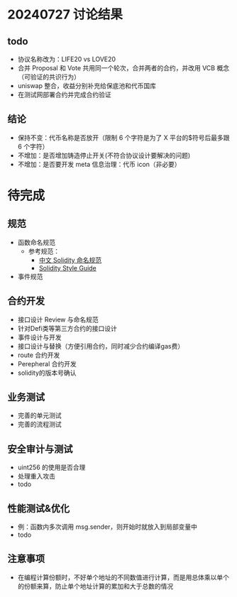 # 20240727 讨论结果

## todo

- 协议名称改为：LIFE20 vs LOVE20
- 合并 Proposal 和 Vote 共用同一个轮次，合并两者的合约，并改用 VCB 概念（可验证的共识行为）
- uniswap 整合，收益分别补充给保底池和代币国库
- 在测试网部署合约并完成合约验证

## 结论

- 保持不变：代币名称是否放开（限制 6 个字符是为了 X 平台的$符号后最多跟 6 个字符）
- 不增加：是否增加铸造停止开关(不符合协议设计要解决的问题)
- 不增加：是否要开发 meta 信息治理：代币 icon（非必要）

# 待完成

## 规范

- 函数命名规范
  - 参考规范：
    - [中文 Solidity 命名规范](https://learnblockchain.cn/docs/solidity/style-guide.html)
    - [Solidity Style Guide](https://docs.soliditylang.org/en/v0.8.26/style-guide.html)
- 事件规范

## 合约开发

- 接口设计 Review 与命名规范
- 针对Defi类等第三方合约的接口设计
- 事件设计与开发
- 接口设计与替换（方便引用合约，同时减少合约编译gas费）
- route 合约开发
- Perepheral 合约开发
- solidity的版本号确认

## 业务测试

- 完善的单元测试
- 完善的流程测试

## 安全审计与测试
- uint256 的使用是否合理
- 处理重入攻击
- todo

## 性能测试&优化

- 例：函数内多次调用 msg.sender，则开始时就放入到局部变量中
- todo

## 注意事项

- 在编程计算份额时，不好单个地址的不同数值进行计算，而是用总体乘以单个的份额来算，防止单个地址计算的累加和大于总数的情况


